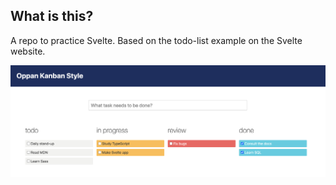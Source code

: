 ## What is this?

A repo to practice Svelte. Based on the todo-list example on the Svelte website.

![screenshot](./src/screenshot_kanban.png)
